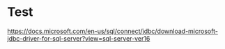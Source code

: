 # Test
https://docs.microsoft.com/en-us/sql/connect/jdbc/download-microsoft-jdbc-driver-for-sql-server?view=sql-server-ver16
